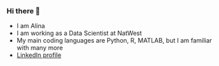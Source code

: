 ### Hi there 👋

- I am Alina
- I am working as a Data Scientist at NatWest
- My main coding languages are Python, R, MATLAB, but I am familiar with many more
- [LinkedIn profile](https://www.linkedin.com/in/artcibasova/)

<!--
**alina-artcibasova/alina-artcibasova** is a ✨ _special_ ✨ repository because its `README.md` (this file) appears on your GitHub profile.

Here are some ideas to get you started:

- 🔭 I’m currently working on ...
- 🌱 I’m currently learning ...
- 👯 I’m looking to collaborate on ...
- 🤔 I’m looking for help with ...
- 💬 Ask me about ...
- 📫 How to reach me: ...
- 😄 Pronouns: ...
- ⚡ Fun fact: ...
-->
